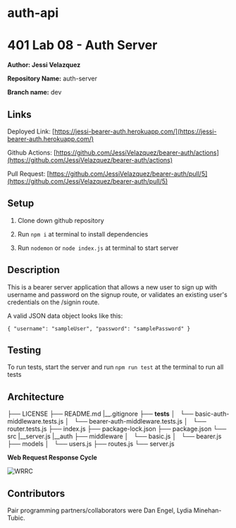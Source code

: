 # auth-api

# 401 Lab 08 - Auth Server

**Author: Jessi Velazquez**

**Repository Name:** auth-server

**Branch name:** dev

## Links

Deployed Link: [https://jessi-bearer-auth.herokuapp.com/](https://jessi-bearer-auth.herokuapp.com/)

Github Actions: [https://github.com/JessiVelazquez/bearer-auth/actions](https://github.com/JessiVelazquez/bearer-auth/actions)

Pull Request: [https://github.com/JessiVelazquez/bearer-auth/pull/5](https://github.com/JessiVelazquez/bearer-auth/pull/5)

## Setup

1. Clone down github repository

2. Run ```npm i``` at terminal to install dependencies

3. Run ```nodemon``` or ```node index.js``` at terminal to start server

## Description

This is a bearer server application that allows a new user to sign up with username and password on the signup route, or validates an existing user's credentials on the /signin route.

A valid JSON data object looks like this:

```
{ "username": "sampleUser", "password": "samplePassword" }
```

## Testing

To run tests, start the server and run ```npm run test``` at the terminal to run all tests

## Architecture

├── LICENSE
├── README.md
|__.gitignore
├── __tests__
│   └── basic-auth-middleware.tests.js
│   └── bearer-auth-middleware.tests.js
│   └── router.tests.js
├── index.js
├── package-lock.json
├── package.json
└── src
    |__server.js
    |__auth
        ├── middleware
        │   └── basic.js
        │   └── bearer.js
        ├── models
        │   └── users.js
        ├── routes.js
        └── server.js


**Web Request Response Cycle**

![WRRC](WRRC.png)


## Contributors

Pair programming partners/collaborators were Dan Engel, Lydia Minehan-Tubic.